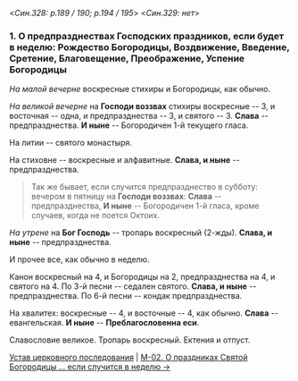 
<*Син.328: p.189 / 190; p.194 / 195*>
<*Син.329: нет*>

### 1. О предпразднествах Господских праздников, если будет в неделю: Рождество Богородицы, Воздвижение, Введение, Сретение, Благовещение, Преображение, Успение Богородицы

*На малой вечерне* воскресные стихиры и Богородицы, как обычно. 

*На великой вечерне* на **Господи воззвах** стихиры воскресные -- 3, 
и восточная -- одна, и предпразднества -- 3, и святого -- 3. 
**Слава** -- предпразднества. **И ныне** -- Богородичен 1-й текущего гласа. 

На литии -- святого монастыря. 

На стиховне -- воскресные и алфавитные. **Слава, и ныне** -- предпразднества. 

> Так же бывает, если случится предпразднество в субботу: вечером в пятницу 
> на **Господи воззвах**: **Слава** -- предпразднества, 
> **И ныне** -- Богородичен 1-й гласа, кроме случаев, когда не поется Октоих.

*На утрене* на **Бог Господь** -- тропарь воскресный (2-жды). 
**Слава, и ныне** -- предпразднества. 

И прочее все, как обычно в неделю. 

Канон воскресный на 4, и Богородицы на 2, предпразднества на 4, и святого на 4. 
По 3-й песни -- седален святого. **Слава, и ныне** -- предпразднества. 
По 6-й песни -- кондак предпразднества. 

На хвалитех: воскресные -- 4, и восточные -- 4, как обычно. 
**Слава** -- евангельская. **И ныне** -- **Преблагословенна еси**. 

Славословие великое. Тропарь воскресный. Ектения и отпуст. 

[Устав церковного последования](README.md)
| [М-02. О праздниках Святой Богородицы ... если случится в неделю →](m_328_002.md)
